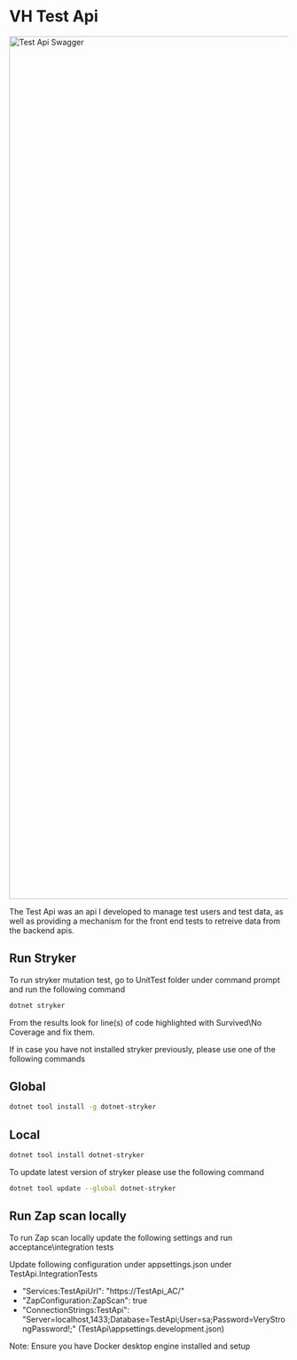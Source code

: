 # VH Test Api

<img width="1553" alt="Test Api Swagger" src="https://user-images.githubusercontent.com/10450246/114572761-122ed600-9c78-11eb-94a4-a1157d2adc51.png">

The Test Api was an api I developed to manage test users and test data, as well as providing a mechanism for the front end tests to retreive data from the backend apis.

## Run Stryker

To run stryker mutation test, go to UnitTest folder under command prompt and run the following command

```bash
dotnet stryker
```

From the results look for line(s) of code highlighted with Survived\No Coverage and fix them.

If in case you have not installed stryker previously, please use one of the following commands

## Global
```bash
dotnet tool install -g dotnet-stryker
```
## Local
```bash
dotnet tool install dotnet-stryker
```

To update latest version of stryker please use the following command

```bash
dotnet tool update --global dotnet-stryker
```

## Run Zap scan locally

To run Zap scan locally update the following settings and run acceptance\integration tests

Update following configuration under appsettings.json under TestApi.IntegrationTests

- "Services:TestApiUrl": "https://TestApi_AC/"
- "ZapConfiguration:ZapScan": true
- "ConnectionStrings:TestApi": "Server=localhost,1433;Database=TestApi;User=sa;Password=VeryStrongPassword!;" (TestApi\appsettings.development.json)

Note: Ensure you have Docker desktop engine installed and setup

